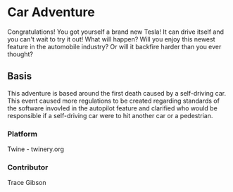 # Car Adventure
Congratulations! You got yourself a brand new Tesla! It can drive itself and you can't wait to try it out! What will happen? Will you enjoy this newest feature in the automobile industry? Or will it backfire harder than you ever thought?

## Basis
This adventure is based around the first death caused by a self-driving car. This event caused more regulations to be created regarding standards of the software invovled in the autopilot feature and clarified who would be responsible if a self-driving car were to hit another car or a pedestrian.

### Platform
Twine - twinery.org

### Contributor
Trace Gibson
